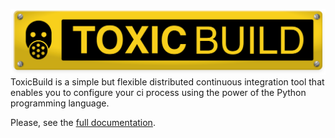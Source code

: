 ![ToxicBuild](./docs/source/_static/Logo.svg)
ToxicBuild is a simple but flexible distributed continuous integration tool
that enables you to configure your ci process using the power of the Python
programming language.

Please, see the [full documentation](http://toxicbuild.poraodojuca.net/).
